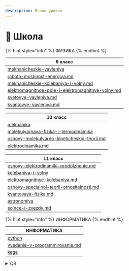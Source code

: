 ```yaml
---
description: Планы уроков
---
```


# 📘 Школа

{% hint style="info" %}
ФИЗИКА
{% endhint %}

<table data-full-width="false"><thead><tr><th data-type="content-ref">9 класс</th></tr></thead><tbody><tr><td><a href="fizika/9-klass/mekhanicheskie-yavleniya/">mekhanicheskie-yavleniya</a></td></tr><tr><td><a href="fizika/9-klass/mekhanicheskie-yavleniya/rabota-moshnost-energiya.md">rabota-moshnost-energiya.md</a></td></tr><tr><td><a href="fizika/9-klass/mekhanicheskie-kolebaniya-i-volny.md">mekhanicheskie-kolebaniya-i-volny.md</a></td></tr><tr><td><a href="fizika/9-klass/elektromagnitnoe-pole-i-elektromagnitnye-volny.md">elektromagnitnoe-pole-i-elektromagnitnye-volny.md</a></td></tr><tr><td><a href="fizika/9-klass/svetovye-yavleniya.md">svetovye-yavleniya.md</a></td></tr><tr><td><a href="fizika/9-klass/kvantovye-yavleniya.md">kvantovye-yavleniya.md</a></td></tr></tbody></table>

<table><thead><tr><th data-type="content-ref">10 класс</th></tr></thead><tbody><tr><td><a href="fizika/10-klass/mekhanika/">mekhanika</a></td></tr><tr><td><a href="fizika/10-klass/molekulyarnaya-fizika-i-termodinamika/">molekulyarnaya-fizika-i-termodinamika</a></td></tr><tr><td><a href="fizika/10-klass/molekulyarnaya-fizika-i-termodinamika/osnovy-molekulyarno-kineticheskoi-teorii.md">osnovy-molekulyarno-kineticheskoi-teorii.md</a></td></tr><tr><td><a href="fizika/10-klass/elektrodinamika.md">elektrodinamika.md</a></td></tr></tbody></table>

<table><thead><tr><th data-type="content-ref">11 класс</th></tr></thead><tbody><tr><td><a href="fizika/11-klass/osnovy-elektrodinamiki-prodolzhenie.md">osnovy-elektrodinamiki-prodolzhenie.md</a></td></tr><tr><td><a href="fizika/11-klass/kolebaniya-i-volny/">kolebaniya-i-volny</a></td></tr><tr><td><a href="fizika/11-klass/kolebaniya-i-volny/elektromagnitnye-kolebaniya.md">elektromagnitnye-kolebaniya.md</a></td></tr><tr><td><a href="fizika/11-klass/osnovy-specialnoi-teorii-otnositelnosti.md">osnovy-specialnoi-teorii-otnositelnosti.md</a></td></tr><tr><td><a href="fizika/11-klass/kvantovaya-fizika.md">kvantovaya-fizika.md</a></td></tr><tr><td><a href="fizika/11-klass/astronomiya/">astronomiya</a></td></tr><tr><td><a href="fizika/11-klass/astronomiya/solnce-i-zvezdy.md">solnce-i-zvezdy.md</a></td></tr></tbody></table>

{% hint style="info" %}
ИНФОРМАТИКА
{% endhint %}

<table data-header-hidden><thead><tr><th data-type="content-ref">ИНФОРМАТИКА</th></tr></thead><tbody><tr><td><a href="informatika/python/">python</a></td></tr><tr><td><a href="informatika/python/vvedenie-v-programmirovanie.md">vvedenie-v-programmirovanie.md</a></td></tr><tr><td><a href="informatika/kege/">kege</a></td></tr></tbody></table>

<details>

<summary>QR</summary>

![](<.gitbook/assets/image (11).png>)

### [https://xkurs.gitbook.io/start/](https://xkurs.gitbook.io/start/)

</details>
